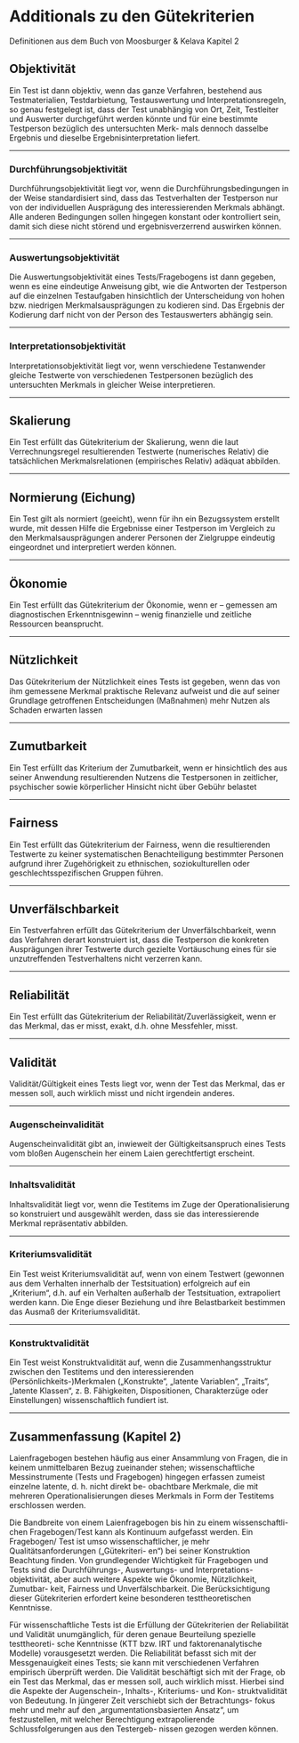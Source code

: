# Additionals zu den Gütekriterien

Definitionen aus dem Buch von Moosburger & Kelava Kapitel 2

## Objektivität

Ein Test ist dann objektiv, wenn das ganze Verfahren, bestehend aus
Testmaterialien, Testdarbietung, Testauswertung und Interpretationsregeln, so
genau festgelegt ist, dass der Test unabhängig von Ort, Zeit, Testleiter und
Auswerter durchgeführt werden könnte und für eine bestimmte Testperson
bezüglich des untersuchten Merk- mals dennoch dasselbe Ergebnis und dieselbe
Ergebnisinterpretation liefert.

---

### Durchführungsobjektivität

Durchführungsobjektivität liegt vor, wenn die Durchführungsbedingungen in der
Weise standardisiert sind, dass das Testverhalten der Testperson nur von der
individuellen Ausprägung des interessierenden Merkmals abhängt. Alle anderen
Bedingungen sollen hingegen konstant oder kontrolliert sein, damit sich diese
nicht störend und ergebnisverzerrend auswirken können.

---

### Auswertungsobjektivität 

Die Auswertungsobjektivität eines Tests/Fragebogens ist dann gegeben, wenn es
eine eindeutige Anweisung gibt, wie die Antworten der Testperson auf die
einzelnen Testaufgaben hinsichtlich der Unterscheidung von hohen bzw. niedrigen
Merkmalsausprägungen zu kodieren sind. Das Ergebnis der Kodierung darf nicht
von der Person des Testauswerters abhängig sein.

---

### Interpretationsobjektivität

Interpretationsobjektivität liegt vor, wenn verschiedene Testanwender gleiche
Testwerte von verschiedenen Testpersonen bezüglich des untersuchten Merkmals in
gleicher Weise interpretieren.

---

## Skalierung

Ein Test erfüllt das Gütekriterium der Skalierung, wenn die laut
Verrechnungsregel resultierenden Testwerte (numerisches Relativ) die
tatsächlichen Merkmalsrelationen (empirisches Relativ) adäquat abbilden.

--- 

## Normierung (Eichung)

Ein Test gilt als normiert (geeicht), wenn für ihn ein Bezugssystem erstellt
wurde, mit dessen Hilfe die Ergebnisse einer Testperson im Vergleich zu den
Merkmalsausprägungen anderer Personen der Zielgruppe eindeutig eingeordnet
und interpretiert werden können.

---

## Ökonomie

Ein Test erfüllt das Gütekriterium der Ökonomie, wenn er – gemessen am
diagnostischen Erkenntnisgewinn – wenig finanzielle und zeitliche Ressourcen
beansprucht.

---

## Nützlichkeit

Das Gütekriterium der Nützlichkeit eines Tests ist gegeben, wenn das von ihm
gemessene Merkmal praktische Relevanz aufweist und die auf seiner Grundlage getroffenen Entscheidungen (Maßnahmen) mehr Nutzen als Schaden erwarten lassen

---

## Zumutbarkeit

Ein Test erfüllt das Kriterium der Zumutbarkeit, wenn er hinsichtlich des aus
seiner Anwendung resultierenden Nutzens die Testpersonen in zeitlicher,
psychischer sowie körperlicher Hinsicht nicht über Gebühr belastet

---

## Fairness

Ein Test erfüllt das Gütekriterium der Fairness, wenn die resultierenden
Testwerte zu keiner systematischen Benachteiligung bestimmter Personen aufgrund
ihrer Zugehörigkeit zu ethnischen, soziokulturellen oder
geschlechtsspezifischen Gruppen führen.

---

## Unverfälschbarkeit

Ein Testverfahren erfüllt das Gütekriterium der Unverfälschbarkeit, wenn das
Verfahren derart konstruiert ist, dass die Testperson die konkreten
Ausprägungen ihrer Testwerte durch gezielte Vortäuschung eines für sie
unzutreffenden Testverhaltens nicht verzerren kann.

---

## Reliabilität

Ein Test erfüllt das Gütekriterium der Reliabilität/Zuverlässigkeit, wenn er
das Merkmal, das er misst, exakt, d.h. ohne Messfehler, misst.

---

##  Validität

Validität/Gültigkeit eines Tests liegt vor, wenn der Test das Merkmal, das er
messen soll, auch wirklich misst und nicht irgendein anderes.

---

### Augenscheinvalidität

Augenscheinvalidität gibt an, inwieweit der Gültigkeitsanspruch eines Tests vom
bloßen Augenschein her einem Laien gerechtfertigt erscheint.

---

### Inhaltsvalidität

Inhaltsvalidität liegt vor, wenn die Testitems im Zuge der Operationalisierung
so konstruiert und ausgewählt werden, dass sie das interessierende Merkmal
repräsentativ abbilden.

---

### Kriteriumsvalidität

Ein Test weist Kriteriumsvalidität auf, wenn von einem Testwert (gewonnen aus
dem Verhalten innerhalb der Testsituation) erfolgreich auf ein „Kriterium“,
d.h. auf ein Verhalten außerhalb der Testsituation, extrapoliert werden kann.
Die Enge dieser Beziehung und ihre Belastbarkeit bestimmen das Ausmaß der
Kriteriumsvalidität.

---

### Konstruktvalidität

Ein Test weist Konstruktvalidität auf, wenn die Zusammenhangsstruktur zwischen
den Testitems und den interessierenden (Persönlichkeits-)Merkmalen
(„Konstrukte“, „latente Variablen“, „Traits“, „latente Klassen“, z. B.
Fähigkeiten, Dispositionen, Charakterzüge oder Einstellungen) wissenschaftlich
fundiert ist.

---

## Zusammenfassung (Kapitel 2)

Laienfragebogen bestehen häufig aus einer Ansammlung von Fragen, die in keinem
unmittelbaren Bezug zueinander stehen; wissenschaftliche Messinstrumente (Tests
und Fragebogen) hingegen erfassen zumeist einzelne latente, d. h. nicht direkt
be- obachtbare Merkmale, die mit mehreren Operationalisierungen dieses Merkmals
in Form der Testitems erschlossen werden.

Die Bandbreite von einem Laienfragebogen bis hin zu einem wissenschaftli- chen
Fragebogen/Test kann als Kontinuum aufgefasst werden. Ein Fragebogen/ Test ist
umso wissenschaftlicher, je mehr Qualitätsanforderungen („Gütekriteri- en“) bei
seiner Konstruktion Beachtung finden. Von grundlegender Wichtigkeit für
Fragebogen und Tests sind die Durchführungs-, Auswertungs- und Interpretations-
objektivität, aber auch weitere Aspekte wie Ökonomie, Nützlichkeit, Zumutbar-
keit, Fairness und Unverfälschbarkeit. Die Berücksichtigung dieser
Gütekriterien erfordert keine besonderen testtheoretischen Kenntnisse.

Für wissenschaftliche Tests ist die Erfüllung der Gütekriterien der
Reliabilität und Validität unumgänglich, für deren genaue Beurteilung spezielle
testtheoreti- sche Kenntnisse (KTT bzw. IRT und faktorenanalytische Modelle)
vorausgesetzt werden. Die Reliabilität befasst sich mit der Messgenauigkeit
eines Tests; sie kann mit verschiedenen Verfahren empirisch überprüft werden.
Die Validität beschäftigt sich mit der Frage, ob ein Test das Merkmal, das er
messen soll, auch wirklich misst. Hierbei sind die Aspekte der Augenschein-,
Inhalts-, Kriteriums- und Kon- struktvalidität von Bedeutung. In jüngerer Zeit
verschiebt sich der Betrachtungs- fokus mehr und mehr auf den
„argumentationsbasierten Ansatz“, um festzustellen, mit welcher Berechtigung
extrapolierende Schlussfolgerungen aus den Testergeb- nissen gezogen werden
können.

















